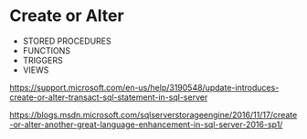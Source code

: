 # Create or Alter

- STORED PROCEDURES
- FUNCTIONS
- TRIGGERS
- VIEWS

https://support.microsoft.com/en-us/help/3190548/update-introduces-create-or-alter-transact-sql-statement-in-sql-server

https://blogs.msdn.microsoft.com/sqlserverstorageengine/2016/11/17/create-or-alter-another-great-language-enhancement-in-sql-server-2016-sp1/

